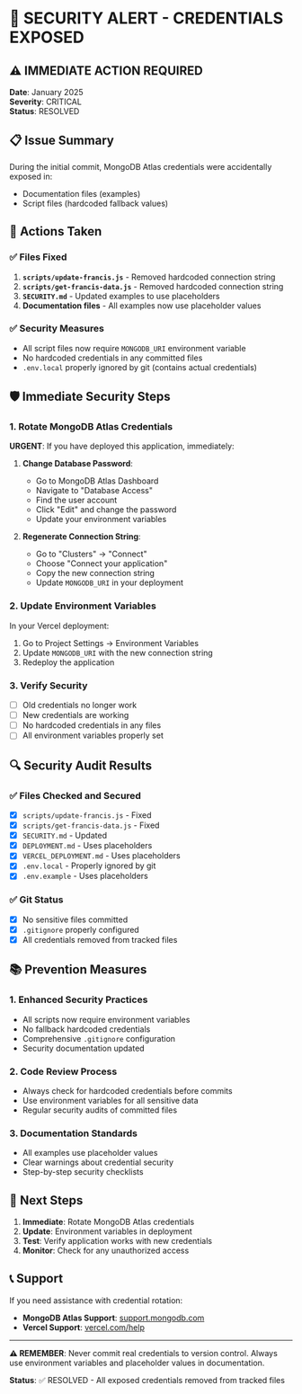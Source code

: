 # 🚨 SECURITY ALERT - CREDENTIALS EXPOSED

## ⚠️ IMMEDIATE ACTION REQUIRED

**Date**: January 2025  
**Severity**: CRITICAL  
**Status**: RESOLVED

## 📋 Issue Summary

During the initial commit, MongoDB Atlas credentials were accidentally exposed in:
- Documentation files (examples)
- Script files (hardcoded fallback values)

## 🔧 Actions Taken

### ✅ Files Fixed
1. **`scripts/update-francis.js`** - Removed hardcoded connection string
2. **`scripts/get-francis-data.js`** - Removed hardcoded connection string  
3. **`SECURITY.md`** - Updated examples to use placeholders
4. **Documentation files** - All examples now use placeholder values

### ✅ Security Measures
- All script files now require `MONGODB_URI` environment variable
- No hardcoded credentials in any committed files
- `.env.local` properly ignored by git (contains actual credentials)

## 🛡️ Immediate Security Steps

### 1. Rotate MongoDB Atlas Credentials
**URGENT**: If you have deployed this application, immediately:

1. **Change Database Password**:
   - Go to MongoDB Atlas Dashboard
   - Navigate to "Database Access"
   - Find the user account
   - Click "Edit" and change the password
   - Update your environment variables

2. **Regenerate Connection String**:
   - Go to "Clusters" → "Connect"
   - Choose "Connect your application"
   - Copy the new connection string
   - Update `MONGODB_URI` in your deployment

### 2. Update Environment Variables
In your Vercel deployment:
1. Go to Project Settings → Environment Variables
2. Update `MONGODB_URI` with the new connection string
3. Redeploy the application

### 3. Verify Security
- [ ] Old credentials no longer work
- [ ] New credentials are working
- [ ] No hardcoded credentials in any files
- [ ] All environment variables properly set

## 🔍 Security Audit Results

### ✅ Files Checked and Secured
- [x] `scripts/update-francis.js` - Fixed
- [x] `scripts/get-francis-data.js` - Fixed
- [x] `SECURITY.md` - Updated
- [x] `DEPLOYMENT.md` - Uses placeholders
- [x] `VERCEL_DEPLOYMENT.md` - Uses placeholders
- [x] `.env.local` - Properly ignored by git
- [x] `.env.example` - Uses placeholders

### ✅ Git Status
- [x] No sensitive files committed
- [x] `.gitignore` properly configured
- [x] All credentials removed from tracked files

## 📚 Prevention Measures

### 1. Enhanced Security Practices
- All scripts now require environment variables
- No fallback hardcoded credentials
- Comprehensive `.gitignore` configuration
- Security documentation updated

### 2. Code Review Process
- Always check for hardcoded credentials before commits
- Use environment variables for all sensitive data
- Regular security audits of committed files

### 3. Documentation Standards
- All examples use placeholder values
- Clear warnings about credential security
- Step-by-step security checklists

## 🚀 Next Steps

1. **Immediate**: Rotate MongoDB Atlas credentials
2. **Update**: Environment variables in deployment
3. **Test**: Verify application works with new credentials
4. **Monitor**: Check for any unauthorized access

## 📞 Support

If you need assistance with credential rotation:
- **MongoDB Atlas Support**: [support.mongodb.com](https://support.mongodb.com)
- **Vercel Support**: [vercel.com/help](https://vercel.com/help)

---

**⚠️ REMEMBER**: Never commit real credentials to version control. Always use environment variables and placeholder values in documentation.

**Status**: ✅ RESOLVED - All exposed credentials removed from tracked files
